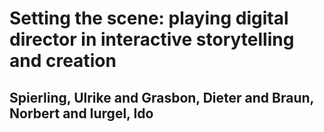 # Setting the scene: playing digital director in interactive storytelling and creation
## Spierling, Ulrike and Grasbon, Dieter and Braun, Norbert and Iurgel, Ido
